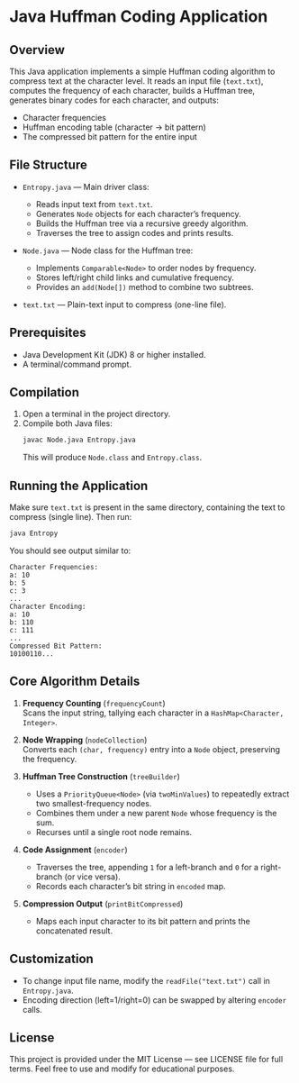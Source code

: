 # Java Huffman Coding Application

## Overview

This Java application implements a simple Huffman coding algorithm to compress text at the character level. It reads an input file (`text.txt`), computes the frequency of each character, builds a Huffman tree, generates binary codes for each character, and outputs:

- Character frequencies
- Huffman encoding table (character → bit pattern)
- The compressed bit pattern for the entire input

## File Structure

- `Entropy.java` — Main driver class:
  - Reads input text from `text.txt`.
  - Generates `Node` objects for each character’s frequency.
  - Builds the Huffman tree via a recursive greedy algorithm.
  - Traverses the tree to assign codes and prints results.

- `Node.java` — Node class for the Huffman tree:
  - Implements `Comparable<Node>` to order nodes by frequency.
  - Stores left/right child links and cumulative frequency.
  - Provides an `add(Node[])` method to combine two subtrees.

- `text.txt` — Plain-text input to compress (one-line file).

## Prerequisites

- Java Development Kit (JDK) 8 or higher installed.
- A terminal/command prompt.

## Compilation

1. Open a terminal in the project directory.
2. Compile both Java files:
   ```bash
   javac Node.java Entropy.java
   ```
   This will produce `Node.class` and `Entropy.class`.

## Running the Application

Make sure `text.txt` is present in the same directory, containing the text to compress (single line). Then run:

```bash
java Entropy
```

You should see output similar to:

```text
Character Frequencies:
a: 10
b: 5
c: 3
...
Character Encoding:
a: 10
b: 110
c: 111
...
Compressed Bit Pattern:
10100110...
```

## Core Algorithm Details

1. **Frequency Counting** (`frequencyCount`)  
   Scans the input string, tallying each character in a `HashMap<Character, Integer>`.

2. **Node Wrapping** (`nodeCollection`)  
   Converts each `(char, frequency)` entry into a `Node` object, preserving the frequency.

3. **Huffman Tree Construction** (`treeBuilder`)  
   - Uses a `PriorityQueue<Node>` (via `twoMinValues`) to repeatedly extract two smallest-frequency nodes.  
   - Combines them under a new parent `Node` whose frequency is the sum.  
   - Recurses until a single root node remains.

4. **Code Assignment** (`encoder`)  
   - Traverses the tree, appending `1` for a left-branch and `0` for a right-branch (or vice versa).  
   - Records each character’s bit string in `encoded` map.

5. **Compression Output** (`printBitCompressed`)  
   - Maps each input character to its bit pattern and prints the concatenated result.

## Customization

- To change input file name, modify the `readFile("text.txt")` call in `Entropy.java`.
- Encoding direction (left=1/right=0) can be swapped by altering `encoder` calls.

## License

This project is provided under the MIT License — see LICENSE file for full terms. Feel free to use and modify for educational purposes.

